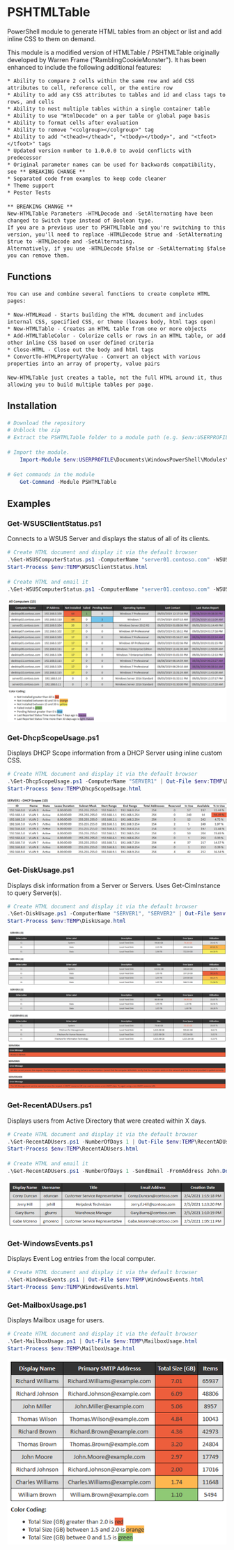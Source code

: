 PSHTMLTable
===========

PowerShell module to generate HTML tables from an object or list and add inline CSS to them on demand.

This module is a modified version of HTMLTable / PSHTMLTable originally developed by Warren Frame ("RamblingCookieMonster"). It has been enhanced to include the following additional features:

    * Ability to compare 2 cells within the same row and add CSS attributes to cell, reference cell, or the entire row
    * Ability to add any CSS attributes to tables and id and class tags to rows, and cells
    * Ability to nest multiple tables within a single container table
    * Ability to use "HtmlDecode" on a per table or global page basis
    * Ability to format cells after evaluation
    * Ability to remove "<colgroup></colgroup>" tag
    * Ability to add "<thead></thead>", "<tbody></tbody>", and "<tfoot></tfoot>" tags
    * Updated version number to 1.0.0.0 to avoid conflicts with predecessor
    * Original parameter names can be used for backwards compatibility, see ** BREAKING CHANGE **
    * Separated code from examples to keep code cleaner
    * Theme support
    * Pester Tests

    ** BREAKING CHANGE **
    New-HTMLTable Parameters -HTMLDecode and -SetAlternating have been changed to Switch type instead of Boolean type.
    If you are a previous user to PSHTMLTable and you're switching to this version, you'll need to replace -HTMLDecode $true and -SetAlternating $true to -HTMLDecode and -SetAlternating.
    Alternatively, if you use -HTMLDecode $false or -SetAlternating $false you can remove them.

## Functions

    You can use and combine several functions to create complete HTML pages:

    * New-HTMLHead - Starts building the HTML document and includes internal CSS, specified CSS, or theme (leaves body, html tags open)
    * New-HTMLTable - Creates an HTML table from one or more objects
    * Add-HTMLTableColor - Colorize cells or rows in an HTML table, or add other inline CSS based on user defined criteria
    * Close-HTML - Close out the body and html tags
    * ConvertTo-HTMLPropertyValue - Convert an object with various properties into an array of property, value pairs

    New-HTMLTable just creates a table, not the full HTML around it, thus allowing you to build multiple tables per page.

## Installation

```powershell
# Download the repository
# Unblock the zip
# Extract the PSHTMLTable folder to a module path (e.g. $env:USERPROFILE\Documents\WindowsPowerShell\Modules\)

# Import the module.
    Import-Module $env:USERPROFILE\Documents\WindowsPowerShell\Modules\PSHTMLTable

# Get commands in the module
    Get-Command -Module PSHTMLTable
```

## Examples

### Get-WSUSClientStatus.ps1
Connects to a WSUS Server and displays the status of all of its clients.

```powershell
# Create HTML document and display it via the default browser
.\Get-WSUSComputerStatus.ps1 -ComputerName "server01.contoso.com" -WSUSPort 8531 -UseSSL $true | Out-File $env:TEMP\WSUSClientStatus.html
Start-Process $env:TEMP\WSUSClientStatus.html

# Create HTML and email it
.\Get-WSUSComputerStatus.ps1 -ComputerName "server01.contoso.com" -WSUSPort 8531 -UseSSL $true -SendEmail -FromAddress John.Doe@contoso.com -ToAddress John.Doe@contoso.com -SMTPServer "mail.contoso.com" -SMTPPort 25
```

[![example output](Images/Get-WSUSComputerStatus.png)](Images/Get-WSUSComputerStatus.png)

### Get-DhcpScopeUsage.ps1

Displays DHCP Scope information from a DHCP Server using inline custom CSS.
```powershell
# Create HTML document and display it via the default browser
.\Get-DhcpScopeUsage.ps1 -ComputerName "SERVER1" | Out-File $env:TEMP\DhcpScopeUsage.html
Start-Process $env:TEMP\DhcpScopeUsage.html
```

[![example output](Images/Get-DhcpScopeUsage.png)](Images/Get-DhcpScopeUsage.png)

### Get-DiskUsage.ps1

Displays disk information from a Server or Servers. Uses Get-CimInstance to query Server(s).
```powershell
# Create HTML document and display it via the default browser
.\Get-DiskUsage.ps1 -ComputerName "SERVER1", "SERVER2" | Out-File $env:TEMP\DiskUsage.html
Start-Process $env:TEMP\DiskUsage.html
```

[![example output](Images/Get-DiskUsage.png)](Images/Get-DiskUsage.png)

### Get-RecentADUsers.ps1

Displays users from Active Directory that were created within X days.
```powershell
# Create HTML document and display it via the default browser
.\Get-RecentADUsers.ps1 -NumberOfDays 1 | Out-File $env:TEMP\RecentADUsers.html
Start-Process $env:TEMP\RecentADUsers.html

# Create HTML and email it
.\Get-RecentADUsers.ps1 -NumberOfDays 1 -SendEmail -FromAddress John.Doe@contoso.com -ToAddress John.Doe@contoso.com -SMTPServer "mail.contoso.com" -SMTPPort 25
```

[![example output](Images/Get-RecentADUsers.png)](Images/Get-RecentADUsers.png)

### Get-WindowsEvents.ps1

Displays Event Log entries from the local computer.
```powershell
# Create HTML document and display it via the default browser
.\Get-WindowsEvents.ps1 | Out-File $env:TEMP\WindowsEvents.html
Start-Process $env:TEMP\WindowsEvents.html
```

### Get-MailboxUsage.ps1

Displays Mailbox usage for users.
```powershell
# Create HTML document and display it via the default browser
.\Get-MailboxUsage.ps1 | Out-File $env:TEMP\MailboxUsage.html
Start-Process $env:TEMP\MailboxUsage.html
```

[![example output](Images/Get-MailboxUsage.png)](Images/Get-MailboxUsage.png)
